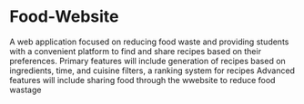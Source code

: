 # Food-Website
A web application focused on reducing food waste and providing students with a convenient platform to find and share
recipes based on their preferences.
Primary features will include generation of recipes based on ingredients, time, and cuisine filters, a ranking system for recipes
Advanced features will include sharing food through the wwebsite to reduce food wastage
